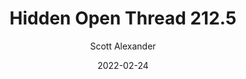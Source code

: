 ---
layout: podcast
title: "Hidden Open Thread 212.5"
author: Scott Alexander
description: https://astralcodexten.substack.com/p/hidden-open-thread-2125
date: 2022-02-24
length: 35916
duration: 9
guid: hidden-open-thread-2125
---